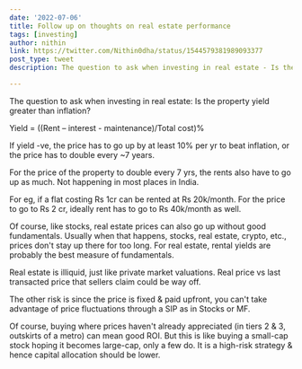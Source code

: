 ```yaml
---
date: '2022-07-06'
title: Follow up on thoughts on real estate performance
tags: [investing]
author: nithin
link: https://twitter.com/Nithin0dha/status/1544579381989093377
post_type: tweet
description: The question to ask when investing in real estate - Is the property yield greater than inflation?...

---
```


The question to ask when investing in real estate: Is the property yield greater than inflation? 

Yield = ((Rent – interest - maintenance)/Total cost)%

If yield -ve, the price has to go up by at least 10% per yr to beat inflation, or the price has to double every ~7 years.

For the price of the property to double every 7 yrs, the rents also have to go up as much. Not happening in most places in India.
 
For eg, if a flat costing Rs 1cr can be rented at Rs 20k/month. For the price to go to Rs 2 cr, ideally rent has to go to Rs 40k/month as well.

Of course, like stocks, real estate prices can also go up without good fundamentals. Usually when that happens, stocks, real estate, crypto, etc., prices don't stay up there for too long. 
For real estate, rental yields are probably the best measure of fundamentals.

Real estate is illiquid, just like private market valuations. Real price vs last transacted price that sellers claim could be way off.
 
The other risk is since the price is fixed & paid upfront, you can't take advantage of price fluctuations through a SIP as in Stocks or MF.

Of course, buying where prices haven't already appreciated (in tiers 2 & 3, outskirts of a metro) can mean good ROI. 
But this is like buying a small-cap stock hoping it becomes large-cap, only a few do. It is a high-risk strategy & hence capital allocation should be lower.
